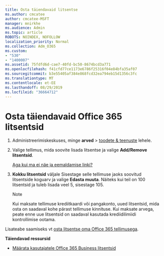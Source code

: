 ```yaml
---
title: Osta täiendavaid litsentse
ms.author: cmcatee
author: cmcatee-MSFT
manager: mnirkhe
ms.audience: Admin
ms.topic: article
ROBOTS: NOINDEX, NOFOLLOW
localization_priority: Normal
ms.collection: Adm_O365
ms.custom:
- "530"
- "1400007"
ms.assetid: 75fdfd6d-cae7-40fd-bc50-8674bcd3a771
ms.openlocfilehash: f41cfd77ce1173e6786f25316f04e84bfa35af07
ms.sourcegitcommit: b3e55405af384e868fcd32ea794eb15d1356c3fc
ms.translationtype: MT
ms.contentlocale: et-EE
ms.lasthandoff: 08/29/2019
ms.locfileid: "36664712"
---
```

# <a name="buy-additional-office-365-licenses"></a>Osta täiendavaid Office 365 litsentsid

1. Administreerimiskeskuses, minge **arved** \> [toodete & teenuste](https://go.microsoft.com/fwlink/p/?linkid=842054) lehele.

2. Valige tellimus, mida soovite lisada litsentse ja valige **Add/Remove litsentsid**.

    [Aga kui ma ei näe ja eemaldamise linki?](https://docs.microsoft.com/office365/admin/subscriptions-and-billing/buy-licenses#what-if-i-dont-see-the-addremove-licenses-link)

3. **Kokku litsentsid** väljale Sisestage selle tellimuse jaoks soovitud litsentside koguarv ja valige **Edasta muuta**. Näiteks kui teil on 100 litsentsid ja tuleb lisada veel 5, sisestage 105.

    > [!NOTE]
    > Kui maksate tellimuse krediitkaardi või pangakonto, uued litsentsid, mida osta on saadaval kohe pärast tellimuse kinnituse. Kui maksate arvega, peate enne uue litsentsid on saadaval kasutada krediidilimiidi kontrollimise ootama.

Lisateabe saamiseks vt [osta litsentse oma Office 365 tellimusega](https://docs.microsoft.com/office365/admin/subscriptions-and-billing/buy-licenses).  

**Täiendavad ressursid**

- [Määrata kasutajatele Office 365 Business litsentsid](https://docs.microsoft.com/office365/admin/subscriptions-and-billing/assign-licenses-to-users)